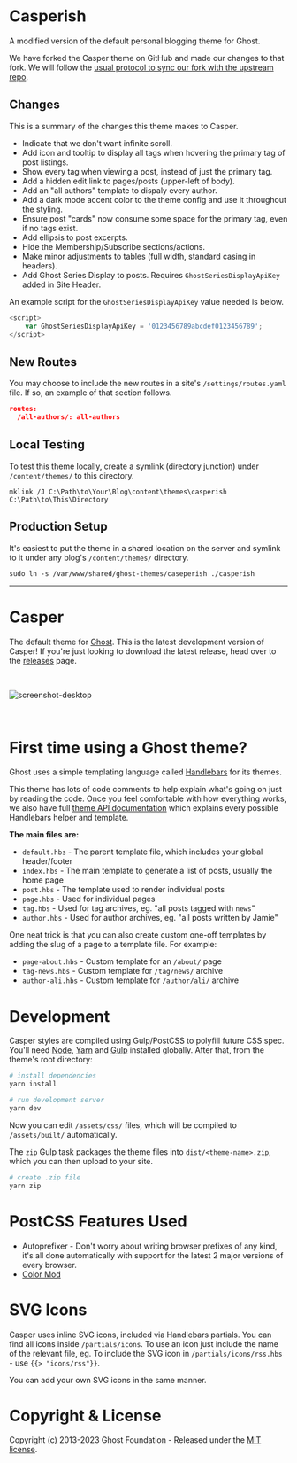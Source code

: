 # Casperish

A modified version of the default personal blogging theme for Ghost.

We have forked the Casper theme on GitHub and made our changes to that fork. We will follow the [usual protocol to sync our fork with the upstream repo](https://help.github.com/en/github/collaborating-with-issues-and-pull-requests/syncing-a-fork).

## Changes

This is a summary of the changes this theme makes to Casper.

* Indicate that we don't want infinite scroll.
* Add icon and tooltip to display all tags when hovering the primary tag of post listings.
* Show every tag when viewing a post, instead of just the primary tag.
* Add a hidden edit link to pages/posts (upper-left of body).
* Add an "all authors" template to dispaly every author.
* Add a dark mode accent color to the theme config and use it throughout the styling.
* Ensure post "cards" now consume some space for the primary tag, even if no tags exist.
* Add ellipsis to post excerpts.
* Hide the Membership/Subscribe sections/actions.
* Make minor adjustments to tables (full width, standard casing in headers).
* Add Ghost Series Display to posts. Requires `GhostSeriesDisplayApiKey` added in Site Header.

An example script for the `GhostSeriesDisplayApiKey` value needed is below.

```js
<script>
	var GhostSeriesDisplayApiKey = '0123456789abcdef0123456789';
</script>
```

## New Routes

You may choose to include the new routes in a site's `/settings/routes.yaml` file. If so, an example of that section follows.

```json
routes:
  /all-authors/: all-authors
```

## Local Testing

To test this theme locally, create a symlink (directory junction) under `/content/themes/` to this directory.

```
mklink /J C:\Path\to\Your\Blog\content\themes\casperish C:\Path\to\This\Directory
```

## Production Setup

It's easiest to put the theme in a shared location on the server and symlink to it under any blog's `/content/themes/` directory.

```
sudo ln -s /var/www/shared/ghost-themes/caseperish ./casperish
```


---------------------------------------

# Casper

The default theme for [Ghost](http://github.com/tryghost/ghost/). This is the latest development version of Casper! If you're just looking to download the latest release, head over to the [releases](https://github.com/TryGhost/Casper/releases) page.

&nbsp;

![screenshot-desktop](https://user-images.githubusercontent.com/1418797/183329195-8e8f2ee5-a473-4694-a813-a2575491209e.png)

&nbsp;

# First time using a Ghost theme?

Ghost uses a simple templating language called [Handlebars](http://handlebarsjs.com/) for its themes.

This theme has lots of code comments to help explain what's going on just by reading the code. Once you feel comfortable with how everything works, we also have full [theme API documentation](https://ghost.org/docs/themes/) which explains every possible Handlebars helper and template.

**The main files are:**

- `default.hbs` - The parent template file, which includes your global header/footer
- `index.hbs` - The main template to generate a list of posts, usually the home page
- `post.hbs` - The template used to render individual posts
- `page.hbs` - Used for individual pages
- `tag.hbs` - Used for tag archives, eg. "all posts tagged with `news`"
- `author.hbs` - Used for author archives, eg. "all posts written by Jamie"

One neat trick is that you can also create custom one-off templates by adding the slug of a page to a template file. For example:

- `page-about.hbs` - Custom template for an `/about/` page
- `tag-news.hbs` - Custom template for `/tag/news/` archive
- `author-ali.hbs` - Custom template for `/author/ali/` archive


# Development

Casper styles are compiled using Gulp/PostCSS to polyfill future CSS spec. You'll need [Node](https://nodejs.org/), [Yarn](https://yarnpkg.com/) and [Gulp](https://gulpjs.com) installed globally. After that, from the theme's root directory:

```bash
# install dependencies
yarn install

# run development server
yarn dev
```

Now you can edit `/assets/css/` files, which will be compiled to `/assets/built/` automatically.

The `zip` Gulp task packages the theme files into `dist/<theme-name>.zip`, which you can then upload to your site.

```bash
# create .zip file
yarn zip
```

# PostCSS Features Used

- Autoprefixer - Don't worry about writing browser prefixes of any kind, it's all done automatically with support for the latest 2 major versions of every browser.
- [Color Mod](https://github.com/jonathantneal/postcss-color-mod-function)


# SVG Icons

Casper uses inline SVG icons, included via Handlebars partials. You can find all icons inside `/partials/icons`. To use an icon just include the name of the relevant file, eg. To include the SVG icon in `/partials/icons/rss.hbs` - use `{{> "icons/rss"}}`.

You can add your own SVG icons in the same manner.


# Copyright & License

Copyright (c) 2013-2023 Ghost Foundation - Released under the [MIT license](LICENSE).
